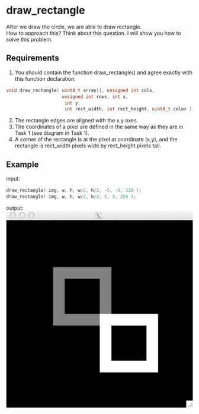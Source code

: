 # draw_rectangle

After we draw the circle, we are able to draw rectangle. <br>
How to approach this? Think about this question. I will show you how to solve this problem.

## Requirements

1. You should contain the function draw_rectangle() and agree exactly
with this function declaration:
```C
void draw_rectangle( uint8_t array[], unsigned int cols,
                     unsigned int rows, int x,
                      int y,
                      int rect_width, int rect_height, uint8_t color );
```
2. The rectangle edges are aligned with the x,y axes.
3. The coordinates of a pixel are defined in the same way as they are in
Task 1 (see diagram in Task 1).
4. A corner of the rectangle is at the pixel at coordinate (x,y), and the
rectangle is rect_width pixels wide by rect_height pixels tall.

## Example

input:
```C
draw_rectangle( img, w, h, w/2, h/2, -5, -5, 128 );
draw_rectangle( img, w, h, w/2, h/2, 5, 5, 255 );
```

output:
![](https://github.com/OkeyDokeyYooo/draw_rectangle/blob/master/1.png)
